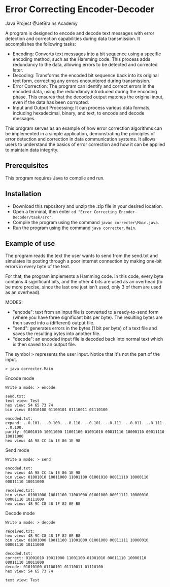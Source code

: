 # Error Correcting Encoder-Decoder

Java Project @JetBrains Academy

A program is designed to encode and decode text messages with error detection and correction capabilities during data transmission. It accomplishes the following tasks:

- Encoding: Converts text messages into a bit sequence using a specific encoding method, such as the Hamming code. This process adds redundancy to the data, allowing errors to be detected and corrected later.
- Decoding: Transforms the encoded bit sequence back into its original text form, correcting any errors encountered during transmission.
- Error Correction: The program can identify and correct errors in the encoded data, using the redundancy introduced during the encoding phase. This ensures that the decoded output matches the original input, even if the data has been corrupted.
- Input and Output Processing: It can process various data formats, including hexadecimal, binary, and text, to encode and decode messages.

This program serves as an example of how error correction algorithms can be implemented in a simple application, demonstrating the principles of error detection and correction in data communication systems. It allows users to understand the basics of error correction and how it can be applied to maintain data integrity.

## Prerequisites

This program requires Java to compile and run.

## Installation

- Download this repository and unzip the .zip file in your desired location.
- Open a terminal, then enter ```cd "Error Correcting Encoder-Decoder/task/src"```.
- Compile the program using the command ```javac correcter\Main.java```.
- Run the program using the command ```java correcter.Main```.

## Example of use

The program reads the text the user wants to send from the send.txt and simulates its posting through a poor internet connection by making one-bit errors in every byte of the text.

For that, the program implements a Hamming code. In this code, every byte contains 4 significant bits, and the other 4 bits are used as an overhead (to be more precise, since the last one just isn't used, only 3 of them are used as an overhead).

MODES:
- "encode": text from an input file is converted to a ready-to-send form (where you have three significant bits per byte). The resulting bytes are then saved into a (different) output file.
- "send": generates errors in the bytes (1 bit per byte) of a text file and saves the resulting bytes into another file.
- "decode": an encoded input file is decoded back into normal text which is then saved to an output file.

The symbol > represents the user input. Notice that it's not the part of the input.

```> java correcter.Main```

Encode mode
```
Write a mode: > encode

send.txt:
text view: Test
hex view: 54 65 73 74
bin view: 01010100 01100101 01110011 01110100

encoded.txt:
expand: ..0.101. ..0.100. ..0.110. ..0.101. ..0.111. ..0.011. ..0.111. ..0.100.
parity: 01001010 10011000 11001100 01001010 00011110 10000110 00011110 10011000
hex view: 4A 98 CC 4A 1E 86 1E 98
```

Send mode
```
Write a mode: > send

encoded.txt:
hex view: 4A 98 CC 4A 1E 86 1E 98
bin view: 01001010 10011000 11001100 01001010 00011110 10000110 00011110 10011000

received.txt:
bin view: 01001000 10011100 11001000 01001000 00011111 10000010 00001110 10111000
hex view: 48 9C C8 48 1F 82 0E B8
```

Decode mode
```
Write a mode: > decode

received.txt:
hex view: 48 9C C8 48 1F 82 0E B8
bin view: 01001000 10011100 11001000 01001000 00011111 10000010 00001110 10111000

decoded.txt:
correct: 01001010 10011000 11001100 01001010 00011110 10000110 00011110 10011000
decode: 01010100 01100101 01110011 01110100
hex view: 54 65 73 74

text view: Test
```
